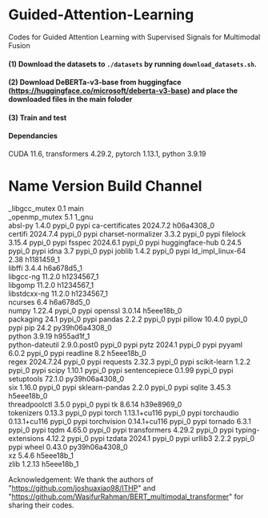 # Guided-Attention-Learning
Codes for Guided Attention Learning with Supervised Signals for Multimodal Fusion

#### (1) Download the datasets to `./datasets` by running `download_datasets.sh`.


#### (2) Download DeBERTa-v3-base from huggingface (https://huggingface.co/microsoft/deberta-v3-base) and place the downloaded files in the main foloder

#### (3) Train and test


#### Dependancies
CUDA 11.6, transformers 4.29.2, pytorch 1.13.1, python 3.9.19

# Name                    Version                   Build  Channel
_libgcc_mutex             0.1                        main  
_openmp_mutex             5.1                       1_gnu  
absl-py                   1.4.0                    pypi_0    pypi
ca-certificates           2024.7.2             h06a4308_0  
certifi                   2024.7.4                 pypi_0    pypi
charset-normalizer        3.3.2                    pypi_0    pypi
filelock                  3.15.4                   pypi_0    pypi
fsspec                    2024.6.1                 pypi_0    pypi
huggingface-hub           0.24.5                   pypi_0    pypi
idna                      3.7                      pypi_0    pypi
joblib                    1.4.2                    pypi_0    pypi
ld_impl_linux-64          2.38                 h1181459_1  
libffi                    3.4.4                h6a678d5_1  
libgcc-ng                 11.2.0               h1234567_1  
libgomp                   11.2.0               h1234567_1  
libstdcxx-ng              11.2.0               h1234567_1  
ncurses                   6.4                  h6a678d5_0  
numpy                     1.22.4                   pypi_0    pypi
openssl                   3.0.14               h5eee18b_0  
packaging                 24.1                     pypi_0    pypi
pandas                    2.2.2                    pypi_0    pypi
pillow                    10.4.0                   pypi_0    pypi
pip                       24.2             py39h06a4308_0  
python                    3.9.19               h955ad1f_1  
python-dateutil           2.9.0.post0              pypi_0    pypi
pytz                      2024.1                   pypi_0    pypi
pyyaml                    6.0.2                    pypi_0    pypi
readline                  8.2                  h5eee18b_0  
regex                     2024.7.24                pypi_0    pypi
requests                  2.32.3                   pypi_0    pypi
scikit-learn              1.2.2                    pypi_0    pypi
scipy                     1.10.1                   pypi_0    pypi
sentencepiece             0.1.99                   pypi_0    pypi
setuptools                72.1.0           py39h06a4308_0  
six                       1.16.0                   pypi_0    pypi
sklearn-pandas            2.2.0                    pypi_0    pypi
sqlite                    3.45.3               h5eee18b_0  
threadpoolctl             3.5.0                    pypi_0    pypi
tk                        8.6.14               h39e8969_0  
tokenizers                0.13.3                   pypi_0    pypi
torch                     1.13.1+cu116             pypi_0    pypi
torchaudio                0.13.1+cu116             pypi_0    pypi
torchvision               0.14.1+cu116             pypi_0    pypi
tornado                   6.3.1                    pypi_0    pypi
tqdm                      4.65.0                   pypi_0    pypi
transformers              4.29.2                   pypi_0    pypi
typing-extensions         4.12.2                   pypi_0    pypi
tzdata                    2024.1                   pypi_0    pypi
urllib3                   2.2.2                    pypi_0    pypi
wheel                     0.43.0           py39h06a4308_0  
xz                        5.4.6                h5eee18b_1  
zlib                      1.2.13               h5eee18b_1   




Acknowledgement: We thank the authors of "https://github.com/joshuaxiao98/ITHP" and "https://github.com/WasifurRahman/BERT_multimodal_transformer" for sharing their codes.
